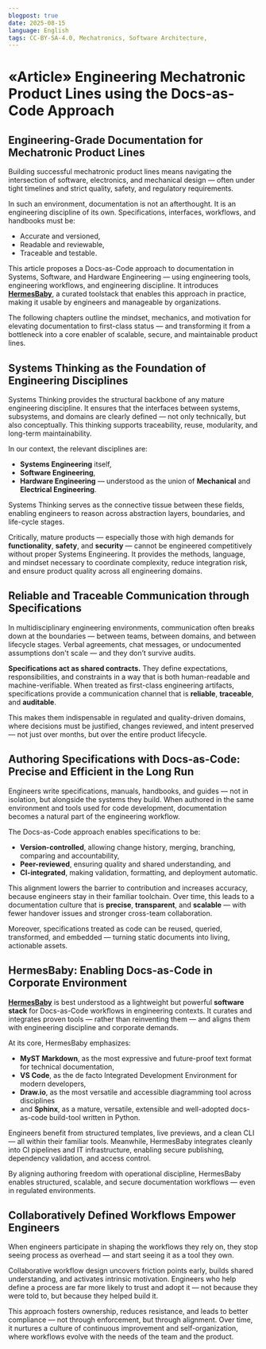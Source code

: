 ```yaml
---
blogpost: true
date: 2025-08-15
language: English
tags: CC-BY-SA-4.0, Mechatronics, Software Architecture,
---
```


# «Article» Engineering Mechatronic Product Lines using the Docs-as-Code Approach

## Engineering-Grade Documentation for Mechatronic Product Lines

Building successful mechatronic product lines means navigating the intersection of software, electronics, and mechanical design — often under tight timelines and strict quality, safety, and regulatory requirements.

In such an environment, documentation is not an afterthought. It is an engineering discipline of its own. Specifications, interfaces, workflows, and handbooks must be:

- Accurate and versioned,
- Readable and reviewable,
- Traceable and testable.

This article proposes a Docs-as-Code approach to documentation in Systems, Software, and Hardware Engineering — using engineering tools, engineering workflows, and engineering discipline. It introduces [**HermesBaby**](https://pypi.org/project/hermesbaby/), a curated toolstack that enables this approach in practice, making it usable by engineers and manageable by organizations.

The following chapters outline the mindset, mechanics, and motivation for elevating documentation to first-class status — and transforming it from a bottleneck into a core enabler of scalable, secure, and maintainable product lines.

## Systems Thinking as the Foundation of Engineering Disciplines

Systems Thinking provides the structural backbone of any mature engineering discipline. It ensures that the interfaces between systems, subsystems, and domains are clearly defined — not only technically, but also conceptually. This thinking supports traceability, reuse, modularity, and long-term maintainability.

In our context, the relevant disciplines are:

- **Systems Engineering** itself,
- **Software Engineering**,
- **Hardware Engineering** — understood as the union of **Mechanical** and **Electrical Engineering**.


Systems Thinking serves as the connective tissue between these fields, enabling engineers to reason across abstraction layers, boundaries, and life-cycle stages.

Critically, mature products — especially those with high demands for **functionality**, **safety**, and **security** — cannot be engineered competitively without proper Systems Engineering. It provides the methods, language, and mindset necessary to coordinate complexity, reduce integration risk, and ensure product quality across all engineering domains.

## Reliable and Traceable Communication through Specifications

In multidisciplinary engineering environments, communication often breaks down at the boundaries — between teams, between domains, and between lifecycle stages. Verbal agreements, chat messages, or undocumented assumptions don't scale — and they don’t survive audits.

**Specifications act as shared contracts.** They define expectations, responsibilities, and constraints in a way that is both human-readable and machine-verifiable. When treated as first-class engineering artifacts, specifications provide a communication channel that is **reliable**, **traceable**, and **auditable**.

This makes them indispensable in regulated and quality-driven domains, where decisions must be justified, changes reviewed, and intent preserved — not just over months, but over the entire product lifecycle.

## Authoring Specifications with Docs-as-Code: Precise and Efficient in the Long Run

Engineers write specifications, manuals, handbooks, and guides — not in isolation, but alongside the systems they build. When authored in the same environment and tools used for code development, documentation becomes a natural part of the engineering workflow.

The Docs-as-Code approach enables specifications to be:

- **Version-controlled**, allowing change history, merging, branching, comparing and accountability,
- **Peer-reviewed**, ensuring quality and shared understanding, and
- **CI-integrated**, making validation, formatting, and deployment automatic.

This alignment lowers the barrier to contribution and increases accuracy, because engineers stay in their familiar toolchain. Over time, this leads to a documentation culture that is **precise**, **transparent**, and **scalable** — with fewer handover issues and stronger cross-team collaboration.

Moreover, specifications treated as code can be reused, queried, transformed, and embedded — turning static documents into living, actionable assets.

## HermesBaby: Enabling Docs-as-Code in Corporate Environment

[**HermesBaby**](https://pypi.org/project/hermesbaby/) is best understood as a lightweight but powerful **software stack** for Docs-as-Code workflows in engineering contexts. It curates and integrates proven tools — rather than reinventing them — and aligns them with engineering discipline and corporate demands.

At its core, HermesBaby emphasizes:

- **MyST Markdown**, as the most expressive and future-proof text format for technical documentation,
- **VS Code**, as the de facto Integrated Development Environment for modern developers,
- **Draw.io**, as the most versatile and accessible diagramming tool across disciplines
- and **Sphinx**, as a mature, versatile, extensible and well-adopted docs-as-code build-tool written in Python.

Engineers benefit from structured templates, live previews, and a clean CLI — all within their familiar tools. Meanwhile, HermesBaby integrates cleanly into CI pipelines and IT infrastructure, enabling secure publishing, dependency validation, and access control.

By aligning authoring freedom with operational discipline, HermesBaby enables structured, scalable, and secure documentation workflows — even in regulated environments.

## Collaboratively Defined Workflows Empower Engineers

When engineers participate in shaping the workflows they rely on, they stop seeing process as overhead — and start seeing it as a tool they own.

Collaborative workflow design uncovers friction points early, builds shared understanding, and activates intrinsic motivation. Engineers who help define a process are far more likely to trust and adopt it — not because they were told to, but because they helped build it.

This approach fosters ownership, reduces resistance, and leads to better compliance — not through enforcement, but through alignment. Over time, it nurtures a culture of continuous improvement and self-organization, where workflows evolve with the needs of the team and the product.

